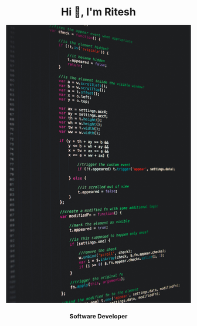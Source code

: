<h1 align="center">Hi 👋, I'm  Ritesh </h1>
<p align="center">
  
  
 ![](images/markus-spiske-1LLh8k2_YFk-unsplash.jpg)

  
</p>
<h3 align="center">Software Developer</h3>

